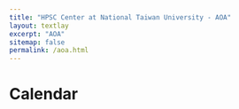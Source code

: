 ```yaml
---
title: "HPSC Center at National Taiwan University - AOA"
layout: textlay
excerpt: "AOA"
sitemap: false
permalink: /aoa.html
---
```


# Calendar